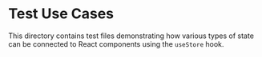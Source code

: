 # Test Use Cases

This directory contains test files demonstrating how various types of state can be connected to React components using the `useStore` hook.
